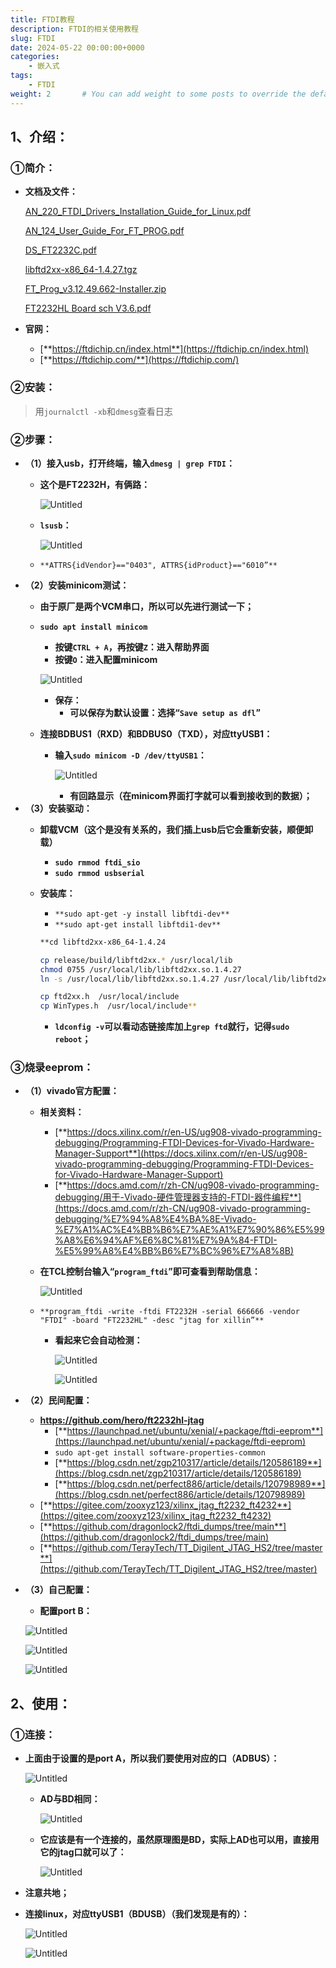 ```yaml
---
title: FTDI教程
description: FTDI的相关使用教程
slug: FTDI
date: 2024-05-22 00:00:00+0000
categories:
    - 嵌入式
tags:
    - FTDI
weight: 2       # You can add weight to some posts to override the default sorting (date descending)
---
```


## 1、介绍：

### ①简介：

- **文档及文件：**
    
    [AN_220_FTDI_Drivers_Installation_Guide_for_Linux.pdf](FTDI%E4%BD%BF%E7%94%A8%20d378ad473a654a188cf2505665ffe716/AN_220_FTDI_Drivers_Installation_Guide_for_Linux.pdf)
    
    [AN_124_User_Guide_For_FT_PROG.pdf](FTDI%E4%BD%BF%E7%94%A8%20d378ad473a654a188cf2505665ffe716/AN_124_User_Guide_For_FT_PROG.pdf)
    
    [DS_FT2232C.pdf](FTDI%E4%BD%BF%E7%94%A8%20d378ad473a654a188cf2505665ffe716/DS_FT2232C.pdf)
    
    [libftd2xx-x86_64-1.4.27.tgz](FTDI%E4%BD%BF%E7%94%A8%20d378ad473a654a188cf2505665ffe716/libftd2xx-x86_64-1.4.27.tgz)
    
    [FT_Prog_v3.12.49.662-Installer.zip](FTDI%E4%BD%BF%E7%94%A8%20d378ad473a654a188cf2505665ffe716/FT_Prog_v3.12.49.662-Installer.zip)
    
    [FT2232HL Board sch V3.6.pdf](FTDI%E4%BD%BF%E7%94%A8%20d378ad473a654a188cf2505665ffe716/FT2232HL_Board_sch_V3.6.pdf)
    
- **官网：**
    - [**https://ftdichip.cn/index.html**](https://ftdichip.cn/index.html)
    - [**https://ftdichip.com/**](https://ftdichip.com/)

### ②安装：

> 用`journalctl -xb`和`dmesg`查看日志
> 

### ②步骤：

- **（1）接入usb，打开终端，输入`dmesg | grep FTDI`：**
    - **这个是FT2232H，有俩路：**
        
        ![Untitled](FTDI%E4%BD%BF%E7%94%A8%20d378ad473a654a188cf2505665ffe716/Untitled.png)
        
    - **`lsusb`：**
        
        ![Untitled](FTDI%E4%BD%BF%E7%94%A8%20d378ad473a654a188cf2505665ffe716/Untitled%201.png)
        
    - `**ATTRS{idVendor}=="0403", ATTRS{idProduct}=="6010”**`
- **（2）安装minicom测试：**
    - **由于原厂是两个VCM串口，所以可以先进行测试一下；**
    - **`sudo apt install minicom`**
        - **按键`CTRL + A`，再按键`Z`：进入帮助界面**
        - **按键`O`：进入配置minicom**
        
        ![Untitled](FTDI%E4%BD%BF%E7%94%A8%20d378ad473a654a188cf2505665ffe716/Untitled%202.png)
        
        - **保存：**
            - **可以保存为默认设置：选择“`Save setup as dfl`”**
    - **连接BDBUS1（RXD）和BDBUS0（TXD），对应ttyUSB1：**
        - **输入`sudo minicom -D /dev/ttyUSB1`：**
            
            ![Untitled](FTDI%E4%BD%BF%E7%94%A8%20d378ad473a654a188cf2505665ffe716/Untitled%203.png)
            
            - **有回路显示（在minicom界面打字就可以看到接收到的数据）；**
- **（3）安装驱动：**
    - **卸载VCM（这个是没有关系的，我们插上usb后它会重新安装，顺便卸载）**
        - **`sudo rmmod ftdi_sio`**
        - **`sudo rmmod usbserial`**
    - **安装库：**
        - `**sudo apt-get -y install libftdi-dev**`
        - `**sudo apt-get install libftdi1-dev**`
        
        ```bash
        **cd libftd2xx-x86_64-1.4.24
        
        cp release/build/libftd2xx.* /usr/local/lib
        chmod 0755 /usr/local/lib/libftd2xx.so.1.4.27
        ln -s /usr/local/lib/libftd2xx.so.1.4.27 /usr/local/lib/libftd2xx.so
        
        cp ftd2xx.h  /usr/local/include
        cp WinTypes.h  /usr/local/include**
        ```
        
        - **`ldconfig -v`可以看动态链接库加上`grep ftd`就行，记得`sudo reboot`；**

### ③烧录eeprom：

- **（1）vivado官方配置：**
    - **相关资料：**
        - [**https://docs.xilinx.com/r/en-US/ug908-vivado-programming-debugging/Programming-FTDI-Devices-for-Vivado-Hardware-Manager-Support**](https://docs.xilinx.com/r/en-US/ug908-vivado-programming-debugging/Programming-FTDI-Devices-for-Vivado-Hardware-Manager-Support)
        - [**https://docs.amd.com/r/zh-CN/ug908-vivado-programming-debugging/用于-Vivado-硬件管理器支持的-FTDI-器件编程**](https://docs.amd.com/r/zh-CN/ug908-vivado-programming-debugging/%E7%94%A8%E4%BA%8E-Vivado-%E7%A1%AC%E4%BB%B6%E7%AE%A1%E7%90%86%E5%99%A8%E6%94%AF%E6%8C%81%E7%9A%84-FTDI-%E5%99%A8%E4%BB%B6%E7%BC%96%E7%A8%8B)
    - **在TCL控制台输入“`program_ftdi`”即可查看到帮助信息：**
        
        ![Untitled](FTDI%E4%BD%BF%E7%94%A8%20d378ad473a654a188cf2505665ffe716/Untitled%204.png)
        
    - `**program_ftdi -write -ftdi FT2232H -serial 666666 -vendor "FTDI" -board "FT2232HL" -desc "jtag for xillin”**`
        - **看起来它会自动检测：**
            
            ![Untitled](FTDI%E4%BD%BF%E7%94%A8%20d378ad473a654a188cf2505665ffe716/Untitled%205.png)
            
            ![Untitled](FTDI%E4%BD%BF%E7%94%A8%20d378ad473a654a188cf2505665ffe716/Untitled%206.png)
            
- **（2）民间配置：**
    - **https://github.com/hero/ft2232hl-jtag**
        - [**https://launchpad.net/ubuntu/xenial/+package/ftdi-eeprom**](https://launchpad.net/ubuntu/xenial/+package/ftdi-eeprom)
        - `sudo apt-get install software-properties-common`
        - [**https://blog.csdn.net/zgp210317/article/details/120586189**](https://blog.csdn.net/zgp210317/article/details/120586189)
        - [**https://blog.csdn.net/perfect886/article/details/120798989**](https://blog.csdn.net/perfect886/article/details/120798989)
    - [**https://gitee.com/zooxyz123/xilinx_jtag_ft2232_ft4232**](https://gitee.com/zooxyz123/xilinx_jtag_ft2232_ft4232)
    - [**https://github.com/dragonlock2/ftdi_dumps/tree/main**](https://github.com/dragonlock2/ftdi_dumps/tree/main)
    - [**https://github.com/TerayTech/TT_Digilent_JTAG_HS2/tree/master**](https://github.com/TerayTech/TT_Digilent_JTAG_HS2/tree/master)
- **（3）自己配置：**
    - **配置port B：**
    
    ![Untitled](FTDI%E4%BD%BF%E7%94%A8%20d378ad473a654a188cf2505665ffe716/Untitled%207.png)
    
    ![Untitled](FTDI%E4%BD%BF%E7%94%A8%20d378ad473a654a188cf2505665ffe716/Untitled%208.png)
    
    ![Untitled](FTDI%E4%BD%BF%E7%94%A8%20d378ad473a654a188cf2505665ffe716/Untitled%209.png)
    

## 2、使用：

### ①连接：

- **上面由于设置的是port A，所以我们要使用对应的口（ADBUS）：**
    
    ![Untitled](FTDI%E4%BD%BF%E7%94%A8%20d378ad473a654a188cf2505665ffe716/Untitled%2010.png)
    
    - **AD与BD相同：**
        
        ![Untitled](FTDI%E4%BD%BF%E7%94%A8%20d378ad473a654a188cf2505665ffe716/Untitled%2011.png)
        
    - **它应该是有一个连接的，虽然原理图是BD，实际上AD也可以用，直接用它的jtag口就可以了：**
        
        ![Untitled](FTDI%E4%BD%BF%E7%94%A8%20d378ad473a654a188cf2505665ffe716/Untitled%2012.png)
        
- **注意共地；**
- **连接linux，对应ttyUSB1（BDUSB）（我们发现是有的）：**
    
    ![Untitled](FTDI%E4%BD%BF%E7%94%A8%20d378ad473a654a188cf2505665ffe716/Untitled%2013.png)
    
    ![Untitled](FTDI%E4%BD%BF%E7%94%A8%20d378ad473a654a188cf2505665ffe716/Untitled%2014.png)